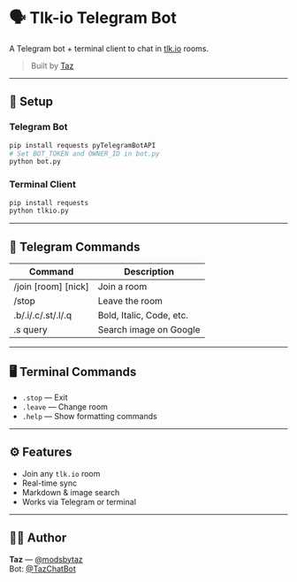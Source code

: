 # 🗣️ Tlk-io Telegram Bot

A Telegram bot + terminal client to chat in [tlk.io](https://tlk.io) rooms.

> Built by [Taz](https://t.me/modsbytaz)

---

## 🚀 Setup

### Telegram Bot
```bash
pip install requests pyTelegramBotAPI
# Set BOT_TOKEN and OWNER_ID in bot.py
python bot.py
```

### Terminal Client
```bash
pip install requests
python tlkio.py
```

---

## 💬 Telegram Commands

| Command              | Description                      |
|----------------------|----------------------------------|
| /join [room] [nick]  | Join a room                      |
| /stop                | Leave the room                   |
| .b/.i/.c/.st/.l/.q   | Bold, Italic, Code, etc.         |
| .s query             | Search image on Google           |

---

## 🖥️ Terminal Commands

- `.stop` — Exit  
- `.leave` — Change room  
- `.help` — Show formatting commands

---

## ⚙️ Features

- Join any `tlk.io` room
- Real-time sync
- Markdown & image search
- Works via Telegram or terminal

---

## 🧑‍💻 Author

**Taz** — [@modsbytaz](https://t.me/modsbytaz)  
Bot: [@TazChatBot](https://t.me/TazChatBot)
